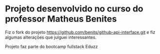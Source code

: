# Projeto desenvolvido no curso do professor Matheus Benites

Fiz o fork do projeto https://github.com/benits/github-api-interface.git e fiz algumas alterações que julguei interessantes.

Projeto faz parte do bootcamp fullstack Eduzz
